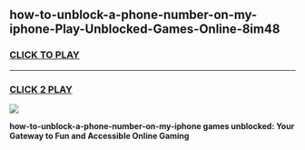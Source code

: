 
## how-to-unblock-a-phone-number-on-my-iphone-Play-Unblocked-Games-Online-8im48
<h3>
<a href="https://premium76.site?title=how-to-unblock-a-phone-number-on-my-iphone&ref=25A">CLICK TO PLAY</a></h3>
<hr>

<h3>
<a href="https://premium76.site?title=how-to-unblock-a-phone-number-on-my-iphone&ref=25A">CLICK 2 PLAY</a>
  
</h3>

<a href="https://premium76.site?title=how-to-unblock-a-phone-number-on-my-iphone&ref=25A"><img src="https://clearcache.store/games.png"></a>


**how-to-unblock-a-phone-number-on-my-iphone games unblocked: Your Gateway to Fun and Accessible Online Gaming**
